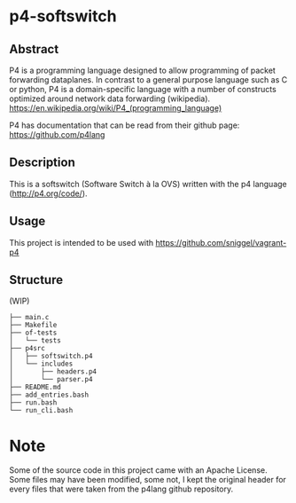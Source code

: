 # p4-softswitch
## Abstract
P4 is a programming language designed to allow programming of packet forwarding dataplanes. In contrast to a general purpose language such as C or python, P4 is a domain-specific language with a number of constructs optimized around network data forwarding (wikipedia).
https://en.wikipedia.org/wiki/P4_(programming_language)

P4 has documentation that can be read from their github page:
https://github.com/p4lang

## Description
This is a softswitch (Software Switch à la OVS) written with the p4 language (http://p4.org/code/).

## Usage
This project is intended to be used with https://github.com/sniggel/vagrant-p4

## Structure
(WIP)
```
├── main.c
├── Makefile
├── of-tests
│   └── tests
├── p4src
│   ├── softswitch.p4
│   └── includes
│       ├── headers.p4
│       └── parser.p4
├── README.md
├── add_entries.bash
├── run.bash
└── run_cli.bash
```
# Note
Some of the source code in this project came with an Apache License. Some files may have been modified, some not, I kept the original header for every files that were taken from the p4lang github repository.